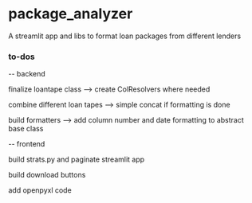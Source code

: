 # package_analyzer
A streamlit app and libs to format loan packages from different lenders

### to-dos
-- backend

finalize loantape class --> create ColResolvers where needed

combine different loan tapes --> simple concat if formatting is done 

build formatters --> add column number and date formatting to abstract base class

-- frontend

build strats.py and paginate streamlit app

build download buttons 

add openpyxl code 
